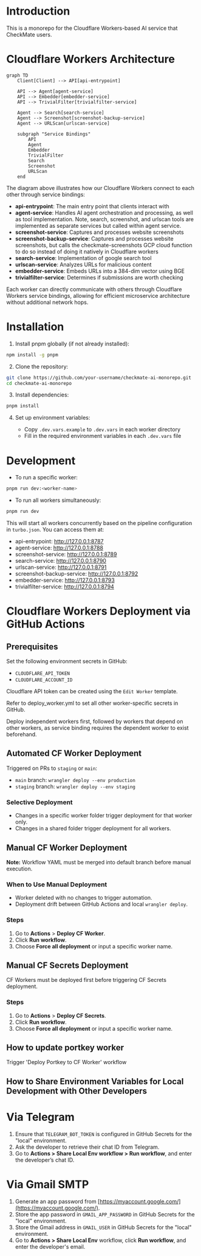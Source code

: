 # Introduction

This is a monorepo for the Cloudflare Workers-based AI service that CheckMate users.

# Cloudflare Workers Architecture

```mermaid
graph TD
    Client[Client] --> API[api-entrypoint]

    API --> Agent[agent-service]
    API --> Embedder[embedder-service]
    API --> TrivialFilter[trivialfilter-service]

    Agent --> Search[search-service]
    Agent --> Screenshot[screenshot-backup-service]
    Agent --> URLScan[urlscan-service]

    subgraph "Service Bindings"
        API
        Agent
        Embedder
        TrivialFilter
        Search
        Screenshot
        URLScan
    end
```

The diagram above illustrates how our Cloudflare Workers connect to each other through service bindings:

- **api-entrypoint**: The main entry point that clients interact with
- **agent-service**: Handles AI agent orchestration and processing, as well as tool implementation. Note, search, screenshot, and urlscan tools are implemented as separate services but called within agent service.
- **screenshot-service**: Captures and processes website screenshots
- **screenshot-backup-service**: Captures and processes website screenshots, but calls the checkmate-screenshots GCP cloud function to do so instead of doing it natively in Cloudflare workers
- **search-service**: Implementation of google search tool
- **urlscan-service**: Analyzes URLs for malicious content
- **embedder-service**: Embeds URLs into a 384-dim vector using BGE
- **trivialfilter-service**: Determines if submissions are worth checking

Each worker can directly communicate with others through Cloudflare Workers service bindings, allowing for efficient microservice architecture without additional network hops.

# Installation

1. Install pnpm globally (if not already installed):

```bash
npm install -g pnpm
```

2. Clone the repository:

```bash
git clone https://github.com/your-username/checkmate-ai-monorepo.git
cd checkmate-ai-monorepo
```

3. Install dependencies:

```bash
pnpm install
```

4. Set up environment variables:

   - Copy `.dev.vars.example` to `.dev.vars` in each worker directory
   - Fill in the required environment variables in each `.dev.vars` file

# Development

- To run a specific worker:

```bash
pnpm run dev:<worker-name>
```

- To run all workers simultaneously:

```bash
pnpm run dev
```

This will start all workers concurrently based on the pipeline configuration in `turbo.json`. You can access them at:

- api-entrypoint: http://127.0.0.1:8787
- agent-service: http://127.0.0.1:8788
- screenshot-service: http://127.0.0.1:8789
- search-service: http://127.0.0.1:8790
- urlscan-service: http://127.0.0.1:8791
- screenshot-backup-service: http://127.0.0.1:8792
- embedder-service: http://127.0.0.1:8793
- trivialfilter-service: http://127.0.0.1:8794

# Cloudflare Workers Deployment via GitHub Actions

## Prerequisites

Set the following environment secrets in GitHub:

- `CLOUDFLARE_API_TOKEN`
- `CLOUDFLARE_ACCOUNT_ID`

Cloudflare API token can be created using the `Edit Worker` template.

Refer to deploy_worker.yml to set all other worker-specific secrets in GitHub.

Deploy independent workers first, followed by workers that depend on other workers, as service binding requires the dependent worker to exist beforehand.

## Automated CF Worker Deployment 

Triggered on PRs to `staging` or `main`:

- `main` branch: `wrangler deploy --env production`
- `staging` branch: `wrangler deploy --env staging`

### Selective Deployment

- Changes in a specific worker folder trigger deployment for that worker only.
- Changes in a shared folder trigger deployment for all workers.

## Manual CF Worker Deployment 

**Note:** Workflow YAML must be merged into default branch before manual execution.

### When to Use Manual Deployment

- Worker deleted with no changes to trigger automation.
- Deployment drift between GitHub Actions and local `wrangler deploy`.

### Steps

1. Go to **Actions** > **Deploy CF Worker**.
2. Click **Run workflow**.
3. Choose **Force all deployment** or input a specific worker name.

## Manual CF Secrets Deployment 

CF Workers must be deployed first before triggering CF Secrets deployment.

### Steps

1. Go to **Actions** > **Deploy CF Secrets**.
2. Click **Run workflow**.
3. Choose **Force all deployment** or input a specific worker name.

## How to update portkey worker

Trigger 'Deploy Portkey to CF Worker' workflow

## How to Share Environment Variables for Local Development with Other Developers

# Via Telegram
1. Ensure that `TELEGRAM_BOT_TOKEN` is configured in GitHub Secrets for the "local" environment.
2. Ask the developer to retrieve their chat ID from Telegram.
3. Go to **Actions > Share Local Env workflow > Run workflow**, and enter the developer’s chat ID.

# Via Gmail SMTP
1. Generate an app password from [https://myaccount.google.com/](https://myaccount.google.com/).
2. Store the app password in `GMAIL_APP_PASSWORD` in GitHub Secrets for the "local" environment.
3. Store the Gmail address in `GMAIL_USER` in GitHub Secrets for the "local" environment.
4. Go to **Actions > Share Local Env** workflow, click **Run workflow**, and enter the developer's email.